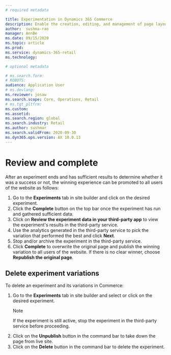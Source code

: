 ```yaml
---
# required metadata

title: Experimentation in Dynamics 365 Commerce
description: Enable the creation, editing, and management of page layout and content treatments in site builder. End-to-end experimentation support will be enabled for e-commerce pages, as well as entities within a page.
author:  sushma-rao 
manager: AnnBe
ms.date: 09/15/2020
ms.topic: article
ms.prod: 
ms.service: dynamics-365-retail
ms.technology: 

# optional metadata

# ms.search.form: 
# ROBOTS: 
audience: Application User
# ms.devlang: 
ms.reviewer: josaw
ms.search.scope: Core, Operations, Retail
# ms.tgt_pltfrm: 
ms.custom: 
ms.assetid: 
ms.search.region: global
ms.search.industry: Retail
ms.author: sushmar
ms.search.validFrom: 2020-09-30
ms.dyn365.ops.version: AX 10.0.13
---
```


# Review and complete
After an experiment ends and has sufficient results to determine whether it was a success or not, the winning experience can be promoted to all users of the website as follows:
1. Go to the **Experiments** tab in site builder and click on the desired experiment.
1. Click the **Complete** button on the top bar once the experiment has run and gathered sufficient data.
1. Click on **Review the experiment data in your third-party app** to view the experiment's results in the third-party service.
1. Use the analytics generated in the third-party service to pick the variation that performed the best and click **Next**.
1. Stop and/or archive the experiment in the third-party service.
1. Click **Complete** to overwrite the original page and publish the winning variation to all users of the website. If there is no clear winner, choose **Republish the original page**.

## Delete experiment variations
To delete an experiment and its variations in Commerce:
1. Go to the **Experiments** tab in site builder and select or click on the desired experiment. 
    > [!NOTE]
    > If the experiment is still active, stop the experiment in the third-party service before proceeding.
1. Click on the **Unpublish** button in the command bar to take down the page from live site.
1. Click on the **Delete** button in the command bar to delete the experiment.
